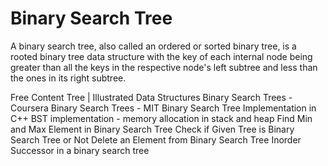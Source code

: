 # Binary Search Tree

A binary search tree, also called an ordered or sorted binary tree, is a rooted binary tree data structure with the key of each internal node being greater than all the keys in the respective node's left subtree and less than the ones in its right subtree.

<ResourceGroupTitle>Free Content</ResourceGroupTitle>
<BadgeLink colorScheme='red' badgeText='Watch' href='https://www.youtube.com/watch?v=S2W3SXGPVyU'>Tree | Illustrated Data Structures</BadgeLink>
<BadgeLink colorScheme='red' badgeText='Watch' href='https://www.coursera.org/learn/data-structures/lecture/E7cXP/introduction'>Binary Search Trees - Coursera</BadgeLink>
<BadgeLink colorScheme='red' badgeText='Watch' href='https://www.youtube.com/watch?v=76dhtgZt38A'>Binary Search Trees - MIT</BadgeLink>
<BadgeLink colorScheme='red' badgeText='Watch' href='https://www.youtube.com/watch?v=COZK7NATh4k&list=PL2_aWCzGMAwI3W_JlcBbtYTwiQSsOTa6P&index=29'>Binary Search Tree Implementation in C++</BadgeLink>
<BadgeLink colorScheme='red' badgeText='Watch' href='https://www.youtube.com/watch?v=hWokyBoo0aI&list=PL2_aWCzGMAwI3W_JlcBbtYTwiQSsOTa6P&index=30'>BST implementation - memory allocation in stack and heap</BadgeLink>
<BadgeLink colorScheme='red' badgeText='Watch' href='https://www.youtube.com/watch?v=Ut90klNN264&list=PL2_aWCzGMAwI3W_JlcBbtYTwiQSsOTa6P&index=31'>Find Min and Max Element in Binary Search Tree</BadgeLink>
<BadgeLink colorScheme='red' badgeText='Watch' href='https://www.youtube.com/watch?v=yEwSGhSsT0U&list=PL2_aWCzGMAwI3W_JlcBbtYTwiQSsOTa6P&index=36'>Check if Given Tree is Binary Search Tree or Not</BadgeLink>
<BadgeLink colorScheme='red' badgeText='Watch' href='https://www.youtube.com/watch?v=gcULXE7ViZw&list=PL2_aWCzGMAwI3W_JlcBbtYTwiQSsOTa6P&index=37'>Delete an Element from Binary Search Tree</BadgeLink>
<BadgeLink colorScheme='red' badgeText='Watch' href='https://www.youtube.com/watch?v=5cPbNCrdotA&list=PL2_aWCzGMAwI3W_JlcBbtYTwiQSsOTa6P&index=38'>Inorder Successor in a binary search tree</BadgeLink>
